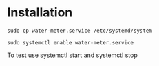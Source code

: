 # Installation
```
sudo cp water-meter.service /etc/systemd/system

sudo systemctl enable water-meter.service
```

To test use systemctl start and systemctl stop

